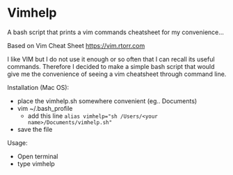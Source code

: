 # Vimhelp
A bash script that prints a vim commands cheatsheet for my convenience...

Based on Vim Cheat Sheet https://vim.rtorr.com    

I like VIM but I do not use it enough or so often that I can recall its useful commands. Therefore I decided to make a simple bash script that would give me the convenience of seeing a vim cheatsheet through command line.

Installation (Mac OS):
+ place the vimhelp.sh somewhere convenient (eg.. Documents)
+ vim ~/.bash_profile
  + add this line ```alias vimhelp="sh /Users/<your name>/Documents/vimhelp.sh"```
+ save the file

Usage:
+ Open terminal
+ type vimhelp
